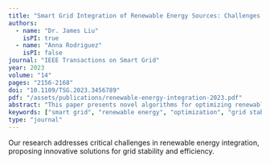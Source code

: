 ```yaml
---
title: "Smart Grid Integration of Renewable Energy Sources: Challenges and Solutions"
authors:
  - name: "Dr. James Liu"
    isPI: true
  - name: "Anna Rodriguez"
    isPI: false
journal: "IEEE Transactions on Smart Grid"
year: 2023
volume: "14"
pages: "2156-2168"
doi: "10.1109/TSG.2023.3456789"
pdf: "/assets/publications/renewable-energy-integration-2023.pdf"
abstract: "This paper presents novel algorithms for optimizing renewable energy integration in smart grids, addressing intermittency challenges and grid stability concerns."
keywords: ["smart grid", "renewable energy", "optimization", "grid stability"]
type: "journal"
---
```


Our research addresses critical challenges in renewable energy integration, proposing innovative solutions for grid stability and efficiency.